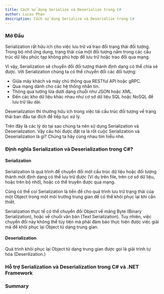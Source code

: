 ```yaml
---
title: Cách sử dụng Serialize và Deserialize trong C#
author: Lucas Phan
description: Cách sử dụng Serialize và Deserialize trong C#
---
```


### Mở Đầu

Serialization rất hữu ích cho việc lưu trữ và trao đổi trạng thái đối tượng. Trong bộ nhớ ứng dụng, trạng thái của một đối tượng nằm trong các cấu trúc dữ liệu phức tạp không phù hợp để lưu trữ hoặc trao đổi qua mạng.

Vì vậy, Serialization sẽ chuyển đổi đối tượng thành định dạng có thể chia sẻ được. Với Serialization chúng ta có thể chuyển đổi các đối tượng:
 - Giữa máy khách và máy chủ thông qua RESTful API hoặc gRPC.
 - Qua mạng dành cho các hệ thống nhắn tin.
 - Thông qua tường lửa dưới dạng chuỗi như JSON hoặc XML.
 - Đến các kho dữ liệu khác nhau như cơ sở dữ liệu SQL hoặc NoSQL để lưu trữ lâu dài.

 Deserialization thì thường hữu ích trong việc tái cấu trúc đối tượng về trạng thái ban đầu tại đích để tiếp tục xử lý.

 Trên đây là các lý do tại sao chúng ta nên sử dụng Serialization và Deserialization. Vậy câu hỏi được đặt ra là rốt cuộc Serialization và Deserialization là gì? Chúng ta hãy cùng nhau tìm hiểu nhé.

 ### Định nghĩa Serialization và Deserialization trong C#?

 #### Serialization

 Serialization là quá trình để chuyển đổi một cấu trúc dữ liệu hoặc đối tượng thành một định dạng có thể lưu trữ được (Ví dụ trên file, trên cơ sở dữ liệu, hoặc trên bộ nhớ), hoặc có thể truyền được qua mạng.

 Cũng có thể coi Serialization là tiền đề cho quá trình lưu trữ trạng thái của một Object trong một môi trường trung gian để có thể khôi phục lại khi cần thiết.

 Serialization thực tế có thể chuyển đổi Object về mảng Byte (Binary Serialization), hoặc về chuối văn bản (Text Serialization). Tuy nhiên, việc chuyển đổi này không thể tùy tiện mà phải đảm bảo thực hiện được việc giải mã để khôi phục lại Object từ dạng trung gian.


 #### Deserialization

 Quá trình khôi phục lại Object từ dạng trung gian được gọi là giải trình tự hóa (Deserilization.)


### Hỗ trợ Serialization và Deserialization trong C# và .NET Framework
 
### Summary
